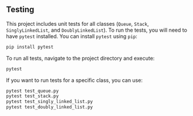 ## Testing

This project includes unit tests for all classes (`Queue`, `Stack`, `SinglyLinkedList`, and `DoublyLinkedList`). 
To run the tests, you will need to have `pytest` installed. 
You can install `pytest` using `pip`:


```sh
pip install pytest
```

To run all tests, navigate to the project directory and execute:

```sh
pytest
```

If you want to run tests for a specific class, you can use:

```sh
pytest test_queue.py
pytest test_stack.py
pytest test_singly_linked_list.py
pytest test_doubly_linked_list.py
```